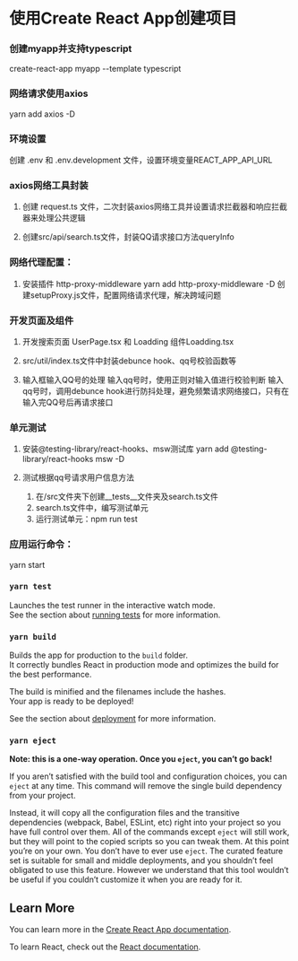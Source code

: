 # 使用Create React App创建项目

### 创建myapp并支持typescript

create-react-app myapp --template typescript

### 网络请求使用axios
yarn add axios -D

### 环境设置
创建 .env 和 .env.development 文件，设置环境变量REACT_APP_API_URL

### axios网络工具封装
1. 创建 request.ts 文件，二次封装axios网络工具并设置请求拦截器和响应拦截器来处理公共逻辑

2. 创建src/api/search.ts文件，封装QQ请求接口方法queryInfo

### 网络代理配置：
1. 安装插件 http-proxy-middleware
yarn add http-proxy-middleware -D
创建setupProxy.js文件，配置网络请求代理，解决跨域问题

### 开发页面及组件
1. 开发搜索页面 UserPage.tsx 和 Loadding 组件Loadding.tsx

2. src/util/index.ts文件中封装debunce hook、qq号校验函数等

3. 输入框输入QQ号的处理
    输入qq号时，使用正则对输入值进行校验判断
    输入qq号时，调用debunce hook进行防抖处理，避免频繁请求网络接口，只有在输入完QQ号后再请求接口
### 单元测试
1. 安装@testing-library/react-hooks、msw测试库
   yarn add @testing-library/react-hooks msw -D
2. 测试根据qq号请求用户信息方法
    
   1. 在/src文件夹下创建__tests__文件夹及search.ts文件
   2. search.ts文件中，编写测试单元
   3. 运行测试单元：npm run test
### 应用运行命令：

yarn start

### `yarn test`

Launches the test runner in the interactive watch mode.\
See the section about [running tests](https://facebook.github.io/create-react-app/docs/running-tests) for more information.

### `yarn build`

Builds the app for production to the `build` folder.\
It correctly bundles React in production mode and optimizes the build for the best performance.

The build is minified and the filenames include the hashes.\
Your app is ready to be deployed!

See the section about [deployment](https://facebook.github.io/create-react-app/docs/deployment) for more information.

### `yarn eject`

**Note: this is a one-way operation. Once you `eject`, you can’t go back!**

If you aren’t satisfied with the build tool and configuration choices, you can `eject` at any time. This command will remove the single build dependency from your project.

Instead, it will copy all the configuration files and the transitive dependencies (webpack, Babel, ESLint, etc) right into your project so you have full control over them. All of the commands except `eject` will still work, but they will point to the copied scripts so you can tweak them. At this point you’re on your own.
You don’t have to ever use `eject`. The curated feature set is suitable for small and middle deployments, and you shouldn’t feel obligated to use this feature. However we understand that this tool wouldn’t be useful if you couldn’t customize it when you are ready for it.

## Learn More

You can learn more in the [Create React App documentation](https://facebook.github.io/create-react-app/docs/getting-started).

To learn React, check out the [React documentation](https://reactjs.org/).
